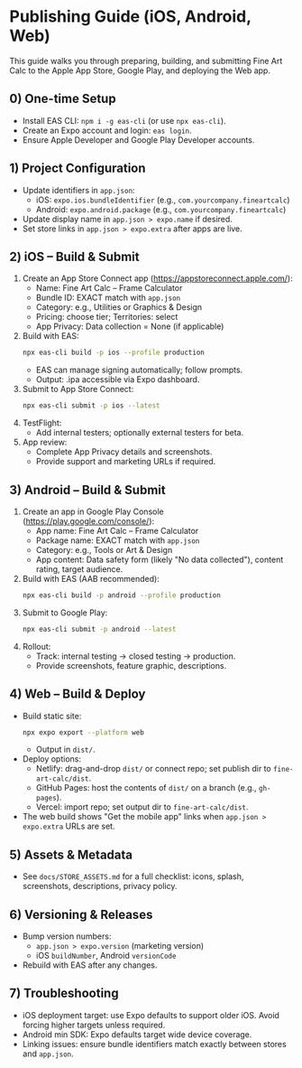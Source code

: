 # Publishing Guide (iOS, Android, Web)

This guide walks you through preparing, building, and submitting Fine Art Calc to the Apple App Store, Google Play, and deploying the Web app.

## 0) One-time Setup
- Install EAS CLI: `npm i -g eas-cli` (or use `npx eas-cli`).
- Create an Expo account and login: `eas login`.
- Ensure Apple Developer and Google Play Developer accounts.

## 1) Project Configuration
- Update identifiers in `app.json`:
  - iOS: `expo.ios.bundleIdentifier` (e.g., `com.yourcompany.fineartcalc`)
  - Android: `expo.android.package` (e.g., `com.yourcompany.fineartcalc`)
- Update display name in `app.json > expo.name` if desired.
- Set store links in `app.json > expo.extra` after apps are live.

## 2) iOS – Build & Submit
1. Create an App Store Connect app (https://appstoreconnect.apple.com/):
   - Name: Fine Art Calc – Frame Calculator
   - Bundle ID: EXACT match with `app.json`
   - Category: e.g., Utilities or Graphics & Design
   - Pricing: choose tier; Territories: select
   - App Privacy: Data collection = None (if applicable)
2. Build with EAS:
   ```bash
   npx eas-cli build -p ios --profile production
   ```
   - EAS can manage signing automatically; follow prompts.
   - Output: .ipa accessible via Expo dashboard.
3. Submit to App Store Connect:
   ```bash
   npx eas-cli submit -p ios --latest
   ```
4. TestFlight:
   - Add internal testers; optionally external testers for beta.
5. App review:
   - Complete App Privacy details and screenshots.
   - Provide support and marketing URLs if required.

## 3) Android – Build & Submit
1. Create an app in Google Play Console (https://play.google.com/console/):
   - App name: Fine Art Calc – Frame Calculator
   - Package name: EXACT match with `app.json`
   - Category: e.g., Tools or Art & Design
   - App content: Data safety form (likely "No data collected"), content rating, target audience.
2. Build with EAS (AAB recommended):
   ```bash
   npx eas-cli build -p android --profile production
   ```
3. Submit to Google Play:
   ```bash
   npx eas-cli submit -p android --latest
   ```
4. Rollout:
   - Track: internal testing → closed testing → production.
   - Provide screenshots, feature graphic, descriptions.

## 4) Web – Build & Deploy
- Build static site:
  ```bash
  npx expo export --platform web
  ```
  - Output in `dist/`.
- Deploy options:
  - Netlify: drag-and-drop `dist/` or connect repo; set publish dir to `fine-art-calc/dist`.
  - GitHub Pages: host the contents of `dist/` on a branch (e.g., `gh-pages`).
  - Vercel: import repo; set output dir to `fine-art-calc/dist`.
- The web build shows "Get the mobile app" links when `app.json > expo.extra` URLs are set.

## 5) Assets & Metadata
- See `docs/STORE_ASSETS.md` for a full checklist: icons, splash, screenshots, descriptions, privacy policy.

## 6) Versioning & Releases
- Bump version numbers:
  - `app.json > expo.version` (marketing version)
  - iOS `buildNumber`, Android `versionCode`
- Rebuild with EAS after any changes.

## 7) Troubleshooting
- iOS deployment target: use Expo defaults to support older iOS. Avoid forcing higher targets unless required.
- Android min SDK: Expo defaults target wide device coverage.
- Linking issues: ensure bundle identifiers match exactly between stores and `app.json`.
